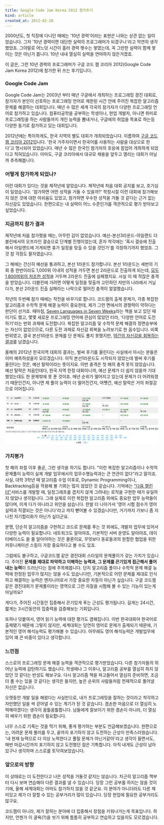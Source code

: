 ```yaml
---
title: Google Code Jam Korea 2012 참가후기
kind: article
created_at: 2012-02-28
---
```


2000년도, 첫 직장에 다니던 때에는 '10년 경력'이라는 표현은 나와는 상관 없는 일이었습니다. 그저 '10년 경력이면 대단한 실력의 프로그래머가 되겠구나'라고 막연히 생각했었죠. 그야말로 어느덧 시간이 흘러 경력 햇수는 쌓였는데, 꼭 그만한 실력이 함께 쌓이는 것은 아닌가 봅니다. 10년 내내 열심히 실력을 연마하지 않은거겠죠. 

이 글은, 그런 10년 경력의 프로그래머가 구글 코드 잼 코리아 2012(Google Code Jam Korea 2012)에 참가한 뒤 쓰는 후기입니다.

### Google Code Jam

Google Code Jam는 2003년 부터 매년 구글에서 개최하는 프로그래밍 경진 대회로, 참가자가 본인이 선호하는 프로그래밍 언어로 제한된 시간 안에 주어진 복잡한 알고리즘 문제를 해결하는 대회입니다. 매년 수 많은 세계 각국의 참가자가 다양한 프로그래밍 언어로 참가하고 있습니다. 컴퓨터공학을 공부하는 학생이나, 현업 개발자, 아니면 취미로 프로그래밍을 하는 사람들까지 개인 능력을 뽐내거나, 구글에의 취업을 목표로 하는등 다양한 동기로 참가하고 있는 대회입니다. 
 
2012년에는 특이하게도, 한국 지역의 별도 대회가 개최되었습니다. 이름하여 [구글 코드 잼 코리아 2012](http://code.google.com/codejam/korea)입니다. '한국 거주자이면서 한국어를 사용하는 사람을 대상으로 한다'고 명시되어 있었습니다. 매년 수 많은 한국인 참가자의 호응에 힘업어 개최하게 되었다고 적혀있습니다. 아마도, 구글 코리아에서 대규모 채용을 앞두고 열리는 대회가 아닐까 추측해봅니다. 

### 어떻게 참가하게 되었나?

이런 대회가 있다는 것을 제작년에 알았습니다. 제작년에 처음 대회 공지를 보고, 호기심이 일었습니다. '참가하면 어떤 성적을 거둘 수 있을까?' 학창시절 이런 대회에 참가해보지 않은 것에 대한 아쉬움도 있었고, 참가하면 우수한 성적을 거둘 것 같다는 근거 없는 자신감도 있었습니다. 한편으로는 내 실력이 어느 수준인가를 객관적으로 평가 받아보고 싶었습니다. 

### 지금까지 참가 결과

제작년에 처음 참가했을 때는, 아무런 감이 없었습니다. 예선-본선3라운드-아일랜드 더블린에서의 오프라인 결승으로 단계별 진행이었는데, 혼자 착각에는 '혹시 결승에 진출해서 아일랜드에 가게되면 휴가 일정을 맞출 수 있을 것인가'를 걱정하기까지 했었죠. 그것 참 걱정도 팔자였습니다. 

그 해에는 간신히 예선을 통과하고, 본선 1라운드 참가합니다. 본선 1라운드는 세번의 기회 중 한번이라도 1,000위 이내의 성적을 거두면 본선 2라운드로 진출하게 되는데, [모두 1,800여위의 저조한 성적](http://www.go-hero.net/jam/10/name/hatemogi)을 거두며 2라운드 진출에 실패했지요. 사실 이 때 적잖은 충격을 받았습니다. 더블린에 가려면 어떻게 일정을 맞출까 고민하던 자만의 나라에서 거닐다가, 본선 2라운드 진출 실패라는 나락으로 떨어진 충격이 얼얼했습니다.  

작년의 두번째 참가 때에는 작전을 바꾸기로 합니다. 코드잼의 출제 문제가, 각종 복잡한 알고리즘과 수학적 문제 해결 능력이 중요한데, 제가 그런 면에서의 경쟁력이 약하다는 판단이 선거죠. 때마침, [Seven Languages in Seven Weeks](http://pragprog.com/book/btlang/seven-languages-in-seven-weeks)라는 책을 보고 있던 때이기도 했고, 몇몇 새로운 프로그래밍 언어에 관심이 많았던 터라, '다양한 언어로 도전하기'라는 번외 과제에 도전합니다. 복잡한 알고리즘 및 수학적 문제 해결의 정면승부에는 자신이 없었으므로, 다른 도전 과제로 자신감 회복을 노려보기로 한 꼼수입니다. 비록 번외였고, 결국 본선1라운드 문제를 단 문제도 풀지 못했지만, [약간의 자신감을 회복하는 결과](http://www.go-hero.net/jam/11/multilang)를 남겼습니다. 

올해의 2012년 한국지역 대회의 결과는, 벌써 후기를 올린다는 사실에서 아시는 분들은 이미 예측하셨을지 모르겠습니다. 아직 본선1라운드도 시작되지 않았는데 벌써 후기를 올린다는 것은, 예선 탈락이라는 뜻이지요. 이번 충격은 첫 해의 충격 못지 않았습니다. 예선 탈락은 처음인데다, 한국 지역 한정 대회이니까, 예선 문제가 더 쉽지 않을까 기대했었는데도 한 문제밖에 못 푼 것이죠. 매년 순위가 떨어지고 있는데 문제가 더 어려워졌기 때문인건지, 아니면 제 풀이 능력이 더 떨어진건지, 어쨋건, 예선 탈락은 거의 좌절감으로 이어집니다. 

[![score](/img/gcj2012kr/score.png)](http://code.google.com/codejam/contest/1403486/scoreboard#sp=184)

### 가치평가

첫 해의 좌절 이후 줄곧, 그런 생각을 하기도 합니다. "이런 복잡한 알고리즘이나 수학적 문제풀이 능력이 실제 개발 업무에서의 업무수행능력과는 큰 연관이 없다"라고 말이죠. 사실, 대학 3학년 때 알고리즘 수업 이후로, Dynamic Programming이나, Backtracking등을 적용해 볼 기회는 많지 않았던 것 같습니다. 기억에는 ["다음 캘린더"](http://calendar.daum.net/)서비스를 개발할 때, 일정그래프를 겹치지 않게 그려내는 로직을 구현한 때가 유일하지 않았나 생각됩니다. 그래 실제로 이런 복잡한 알고리즘 외에도 중요한 업무 능력들이 많다며, 이게 다가 아니라고 위안을 삼습니다. 한발 더 나아가서 '영어 시험 점수가 영어 실력과 직결되는 것은 아니다'라고 까지 뻗어볼 수 있겠습니다만, 거기까지 가보니 좀 지나친 자기합리화가 아닌가 싶더군요. 

분명, 단순히 알고리즘을 구현하고 코드로 문제를 푸는 것 외에도, 개발자 업무에 있어서 다양한 능력이 필요합니다. 네트워크도 알아야죠, 기본적인 서버 운영도 알아야죠, 데이터베이스도 쓸 줄 알아야하는 것은 물론이요, 무엇보다 동료들과의 원할한 협업을 위한 커뮤니케이션 스킬이 가장 중요하다고 볼 수도 있죠. 

그럼에도 불구하고, 구글코드잼 같은 경진대회 스타일의 문제풀이가 갖는 가치가 있습니다. 주어진 **문제를 제대로 파악하고 이해하는 능력과, 그 문제를 끈기있게 접근해서 풀어내는 능력**이 드러난다는 점에 주목해봅니다. 단지 알고리즘 풀이나 수학적 문제 해결 능력에 한정된 업무가 많지는 않을 수도 있습니다만, 기본적으로 어떤 문제를 제대로 인식하고 해결하는 능력은 엔지니어로서 가장 중요한 자질이 아닌가 싶습니다. 구글 코드잼 같은 경진대회가 문제풀이라는 영역으로 그런 자질을 시험해 볼 수 있는 기능이 있는게 아닐까요?

게다가, 주어진 시간동안 집중해서 끈기있게 푸는 근성도 평가됩니다. 길게는 24시간, 짧게는 3시간동안의 집중력을 검증해보는 기회입니다. 

또하나 덧붙여서, 영어 읽기 능력에 대한 평가도 겸해집니다. 이번 한국대회야 한국어로 출제됐기 때문에 그렇지 않지만, 세계대회는 당연히 영어로 문제가 출제되기 때문에, 기본적인 영어 해석능력도 평가해볼 수 있습니다. 아무래도 영어 해석능력은 개발업무에 있어 꽤 큰 비중이 있다고 생각합니다.

### 느낀점

스스로의 프로그래밍 문제 해결 능력을 객관적으로 평가받았습니다. 다른 참가자들의 뛰어난 능력에 감탄하기도 했습니다. 학생때나 그 이후나, 알고리즘 공부를 열심히 하지 않았던 것 같다는 반성도 해보구요. 다시 알고리즘 책을 파고들어서 열심히 준비하면, 조금 더 풀 수는 있을 것 같다는 생각은 들지만, 높은 순위의 사람들처럼 천재적으로 풀어낼 자신은 없습니다. 

오랫동안 개발 일을 해왔다는 사실만으로, 내가 프로그래밍을 잘하는 것이라고 착각하고 자만했던 일을 싹 걷어낼 수 있는 계기가 된 것 같습니다. 겸손한 마음으로 더 열심히 노력해야겠다는 생각이 꿈틀꿈틀합니다. 남들에게 잘보이기 위한 겸손이 아니라, 더 열심히 배우기 위한 겸손이 필요합니다. 

너무 스스로 기죽는 것을 막기 위해, 좋게 평가하는 부분도 언급해보겠습니다. 한편으로는, 어려운 문제 풀이를 두고, 끝까지 포기하지 않고 도전하는 근성이 만족스러웠습니다. '내 현재 능력으로 더 이상 노력한다고 풀릴 문제가 아닌거같아'라고 생각이 들면서도, 매번 마감시간까지 포기하지 않고 도전했던 점은 기특합니다. 아직 내게도 근성이 남아있구나 생각하며 스스로를 토닥여보았습니다. 

### 앞으로의 방향

이 상태로는 더 도전한다고 나은 성적을 거둘것 같지는 않습니다. 차근히 알고리즘 책부터 다시 보며 연습해야 다른 결과를 낼 수 있습니다. 당장 그런 공부를 하지는 않을 것이기에, 올해 세계대회는 아마도 참가하지 않을 것 같군요. 이 분야가 아니더라도 다른 재미있고 제가 더 잘할 수 있는 공부거리가 많이 있습니다. 당장 현업에 필요한 공부거리도 많구요.

코드잼이 아니라, 제가 잘하는 분야에 더 집중해서 장점을 키워나가는게 목표입니다. 하지만, 언젠가 이 굴욕(?)을 씻기 위해 틈틈히 공부하고 연습하고 있을지도 모르겠습니다. 


